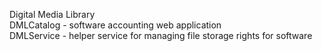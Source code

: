 Digital Media Library  
DMLCatalog - software accounting web application  
DMLService - helper service for managing file storage rights for software
